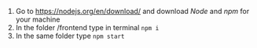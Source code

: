 1. Go to https://nodejs.org/en/download/ and download _Node_ and _npm_ for your machine
2. In the folder /frontend type in terminal `npm i`
3. In the same folder type `npm start`
